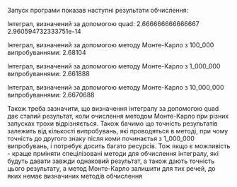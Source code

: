 Запуск програми показав наступні результати обчислення:

Інтеграл, визначений за допомогою quad:  2.666666666666667 2.960594732333751e-14

Інтеграл, визначений за допомогою методу Монте-Карло з 100_000 випробуваннями:  2.68104

Інтеграл, визначений за допомогою методу Монте-Карло з 1_000_000 випробуваннями:  2.661888

Інтеграл, визначений за допомогою методу Монте-Карло з 10_000_000 випробуваннями:  2.6670688

Також треба зазначити, що  визначення інтегралу  за допомогою quad дає сталий результат, коли очислення
методом Монте-Карло при різних запусках трохи відрізняється. Також бачимо що точність результатів залежить від кількості
випробувань, які проводяться в методі, при чому точність до другого знаку після коми починаєтья з 1_000_000 випробувань,
і потребує досить багато ресурсів. Тож якщо є можливість - краще прміняти спецілізовані методи для обчислення інтегралу,
які будуть давати завжди однаковий результат, а також дають точність цього результату, а метод Монте-Карло залишити для 
тих речей, до яких немає визначиних методів обчислення